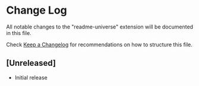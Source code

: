 # Change Log

All notable changes to the "readme-universe" extension will be documented in this file.

Check [Keep a Changelog](http://keepachangelog.com/) for recommendations on how to structure this file.

## [Unreleased]

- Initial release
